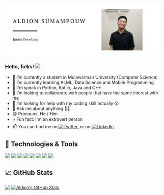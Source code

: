 ![Header](https://raw.githubusercontent.com/dionpouw/dionpouw/main/readme_header.png "Header")

### Hello, folks! <img src="https://raw.githubusercontent.com/MartinHeinz/MartinHeinz/master/wave.gif" width="30px">
- 🔭 I’m currently a student in Mulawarman University (Computer Science)
- 🌱 I’m currently learning AI,ML, Data Science and Mobile Programming
- 📢 I'm speak in Python, Kotlin, Java and C++
- 👯 I’m looking to collaborate with people that have the same interest with me
- 🤔 I’m looking for help with my coding skill actually 😵
- 💬 Ask me about anything 🤪🤪
- 😄 Pronouns: He / Him
- ⚡ Fun fact: I'm an extrovert person
- 📫 You can find me on [![Twitter][1.2]][1], or on [![LinkedIn][2.2]][2].


## 🔧 Technologies & Tools
![](https://img.shields.io/badge/OS-Arch_Linux-informational?style=flat&logo=archlinux&logoColor=white&color=2bbc8a)
![](https://img.shields.io/badge/Editor-IntelliJ_IDEA-informational?style=flat&logo=intellij-idea&logoColor=white&color=2bbc8a)
![](https://img.shields.io/badge/Editor-VS_Code-informational?style=flat&logo=visual-studio-code&logoColor=white&color=2bbc8a)
![](https://img.shields.io/badge/Code-Python-informational?style=flat&logo=python&logoColor=white&color=2bbc8a)
![](https://img.shields.io/badge/Code-Java-informational?style=flat&logo=java&logoColor=white&color=2bbc8a)
![](https://img.shields.io/badge/Code-Kotlin-informational?style=flat&logo=kotlin&logoColor=white&color=2bbc8a)
![](https://img.shields.io/badge/Code-C++-informational?style=flat&logo=c&logoColor=white&color=2bbc8a)
![](https://img.shields.io/badge/Shell-Bash-informational?style=flat&logo=gnu-bash&logoColor=white&color=2bbc8a)
<!-- Icons -->

## &#x1f4c8; GitHub Stats

<a href="https://github.com/dionpouw/dionpouw">
  <img align="center" src="https://github-readme-stats.vercel.app/api/top-langs/?username=dionpouw&hide=java,html&title_color=ffffff&text_color=c9cacc&icon_color=2bbc8a&bg_color=1d1f21" />
</a>
<a href="https://github.com/dionpouw/dionpouw">
  <img align="center" src="https://github-readme-stats.vercel.app/api?username=dionpouw&show_icons=true&line_height=27&count_private=true&title_color=ffffff&text_color=c9cacc&icon_color=2bbc8a&bg_color=1d1f21" alt="Aldion's GitHub Stats" />
</a>


[1.2]: http://i.imgur.com/wWzX9uB.png (twitter icon without padding)
[2.2]: https://raw.githubusercontent.com/MartinHeinz/MartinHeinz/master/linkedin-3-16.png (LinkedIn icon without padding)

<!-- Links to your social media accounts -->

[1]: https://twitter.com/aldionaldion
[2]: https://www.linkedin.com/in/aldion-sumampouw/
